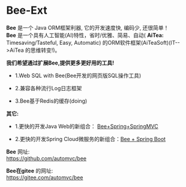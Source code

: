 
Bee-Ext
=========
**Bee** 是一个 Java ORM框架利器, 它的开发速度快, 编码少, 还很简单！       
**Bee** 是一个具有人工智能(AI)特性，省时/优雅、简易、自动( **AiTea:** Timesaving/Tasteful, Easy, Automatic) 的ORM软件框架(AiTeaSoft)(IT-->AiTea 的思维转变!)。  

**我们希望通过扩展Bee,提供更多更好用的工具!&nbsp;**

* 1.Web SQL with Bee(Bee开发的网页版SQL操作工具)	

* 2.兼容各种流行Log日志框架	

* 3.Bee基于Redis的缓存(doing)	

**其它:**	
* 1.更快的开发Java Web的新组合：  [Bee+Spring+SpringMVC](../../../../aiteasoft/bee-spring-springmvc)  

* 2.更快的开发Spring Cloud微服务的新组合：[Bee + Spring Boot](../../../bee-springboot)  


**Bee** 网址:  
https://github.com/automvc/bee  

**Bee在gitee** 的网址:  
https://gitee.com/automvc/bee
